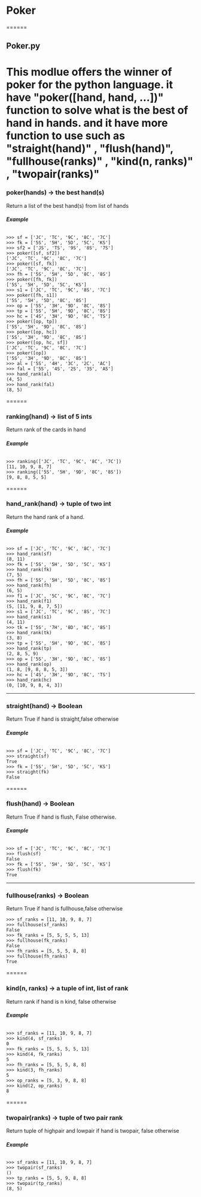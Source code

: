 # Poker #
======
## Poker.py      
This modlue offers the winner of poker for the python language. it have "poker([hand, hand, ...])" function to solve what is the best of hand in hands. and it have more function to use such as "straight(hand)" , "flush(hand)", "fullhouse(ranks)" , "kind(n, ranks)" , "twopair(ranks)"      
======
### poker(hands) -> the best hand(s)    
Return a list of the best hand(s) from list of hands

###### **Example**    
~~~~~~
>>> sf = ['JC', 'TC', '9C', '8C', '7C']
>>> fk = ['5S', '5H', '5D', '5C', 'KS']
>>> sf2 = ['JS', 'TS', '9S', '8S', '7S']
>>> poker([sf, sf2])
['JC', 'TC', '9C', '8C', '7C']
>>> poker([sf, fk])
['JC', 'TC', '9C', '8C', '7C']
>>> fh = ['5S', '5H', '5D', '8C', '8S']
>>> poker([fh, fk])
['5S', '5H', '5D', '5C', 'KS']
>>> s1 = ['JC', 'TC', '9C', '8S', '7C']
>>> poker([fh, s1])
['5S', '5H', '5D', '8C', '8S']
>>> op = ['5S', '3H', '9D', '8C', '8S']
>>> tp = ['5S', '5H', '9D', '8C', '8S']
>>> hc = ['4S', '3H', '9D', '8C', 'TS']
>>> poker([op, tp])
['5S', '5H', '9D', '8C', '8S']
>>> poker([op, hc])
['5S', '3H', '9D', '8C', '8S']
>>> poker([op, hc, sf])
['JC', 'TC', '9C', '8C', '7C']
>>> poker([op])
['5S', '3H', '9D', '8C', '8S']
>>> al = ['5S', '4H', '3C', '2C', 'AC']
>>> fal = ['5S', '4S', '2S', '3S', 'AS']
>>> hand_rank(al)
(4, 5)
>>> hand_rank(fal)
(8, 5)
~~~~~~    
======
### ranking(hand) -> list of 5 ints     
Return rank of the cards in hand

###### **Example** 
~~~~~~
>>> ranking(['JC', 'TC', '9C', '8C', '7C'])
[11, 10, 9, 8, 7]
>>> ranking(['5S', '5H', '9D', '8C', '8S'])
[9, 8, 8, 5, 5]
~~~~~~
======    
### hand_rank(hand) -> tuple of two int      
Return the hand rank of a hand.    

###### **Example**    
~~~~~~
>>> sf = ['JC', 'TC', '9C', '8C', '7C']
>>> hand_rank(sf)
(8, 11)
>>> fk = ['5S', '5H', '5D', '5C', 'KS']
>>> hand_rank(fk)
(7, 5)
>>> fh = ['5S', '5H', '5D', '8C', '8S']
>>> hand_rank(fh)
(6, 5)
>>> f1 = ['JC', '5C', '9C', '8C', '7C']
>>> hand_rank(f1)
(5, [11, 9, 8, 7, 5])
>>> s1 = ['JC', 'TC', '9C', '8S', '7C']
>>> hand_rank(s1)
(4, 11)
>>> tk = ['5S', '7H', '8D', '8C', '8S']
>>> hand_rank(tk)
(3, 8)
>>> tp = ['5S', '5H', '9D', '8C', '8S']
>>> hand_rank(tp)
(2, 8, 5, 9)
>>> op = ['5S', '3H', '9D', '8C', '8S']
>>> hand_rank(op)
(1, 8, [9, 8, 8, 5, 3])
>>> hc = ['4S', '3H', '9D', '8C', 'TS']
>>> hand_rank(hc)
(0, [10, 9, 8, 4, 3])
~~~~~~
------
### straight(hand) -> Boolean    
Return True if hand is straight,false otherwise    

###### **Example**     
~~~~~~
>>> sf = ['JC', 'TC', '9C', '8C', '7C']
>>> straight(sf)
True
>>> fk = ['5S', '5H', '5D', '5C', 'KS']
>>> straight(fk)
False
~~~~~~
======
### flush(hand) -> Boolean       
Return True if hand is flush, False otherwise.      

###### **Example**       
~~~~~~
>>> sf = ['JC', 'TC', '9C', '8C', '7C']
>>> flush(sf)
False
>>> fk = ['5S', '5H', '5D', '5C', 'KS']
>>> flush(fk)
True
~~~~~~
------
### fullhouse(ranks) -> Boolean     
Return True if hand is fullhouse,false otherwise     

~~~~~~
>>> sf_ranks = [11, 10, 9, 8, 7]
>>> fullhouse(sf_ranks)
False
>>> fk_ranks = [5, 5, 5, 5, 13]
>>> fullhouse(fk_ranks)
False
>>> fh_ranks = [5, 5, 5, 8, 8]
>>> fullhouse(fh_ranks)
True
~~~~~~    
======    
### kind(n, ranks) -> a tuple of int, list of rank    
Return rank if hand is n kind, false otherwise    

###### **Example**    
~~~~~~
>>> sf_ranks = [11, 10, 9, 8, 7]
>>> kind(4, sf_ranks)
0
>>> fk_ranks = [5, 5, 5, 5, 13]
>>> kind(4, fk_ranks)
5
>>> fh_ranks = [5, 5, 5, 8, 8]
>>> kind(3, fh_ranks)
5
>>> op_ranks = [5, 3, 9, 8, 8]
>>> kind(2, op_ranks)
8
~~~~~~   
======    
### twopair(ranks) -> tuple  of two pair rank    
Return tuple of highpair and lowpair if hand is twopair, false otherwise    

###### **Example**     
~~~~~~
>>> sf_ranks = [11, 10, 9, 8, 7] 
>>> twopair(sf_ranks)
()
>>> tp_ranks = [5, 5, 9, 8, 8]
>>> twopair(tp_ranks)
(8, 5)
~~~~~~
